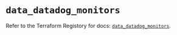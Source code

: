 # `data_datadog_monitors`

Refer to the Terraform Registory for docs: [`data_datadog_monitors`](https://registry.terraform.io/providers/datadog/datadog/3.27.0/docs/data-sources/monitors).
